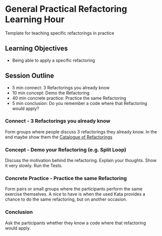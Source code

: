 # General Practical Refactoring Learning Hour

Template for teaching specific refactorings in practice

## Learning Objectives

- Being able to apply a specific refactoring

## Session Outline

- 5 min connect: 3 Refactorings you already know
- 10 min concept: Demo the Refactoring
- 40 min concrete practice: Practice the same Refactoring
- 5 min conclusion: Do you remember a code where that Refactoring would apply?

### Connect - 3 Refactorings you already know
Form groups where people discuss 3 refactorings they already know.
In the end maybe show them the [Catalogue of Refactorings](https://refactoring.com/catalog/)

### Concept - Demo your Refactoring (e.g. Split Loop)
Discuss the motivation behind the refactoring.
Explain your thoughts.
Show it very slowly.
Run the Tests.

### Concrete Practice - Practice the same Refactoring
Form pairs or small groups where the participants perform the same exercise themselves.
A nice to have is when the used Kata provides a chance to do the same refactoring, but on another occasion.

### Conclusion
Ask the participants whether they know a code where that refactoring would apply.
